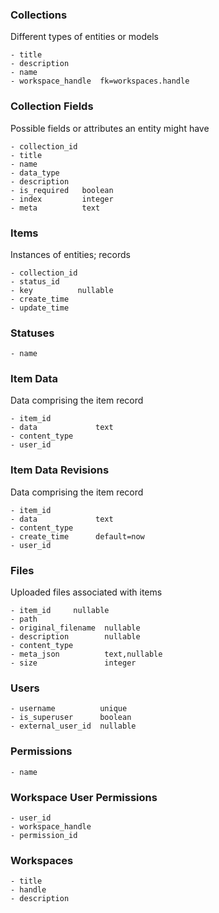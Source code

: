 ### Collections

Different types of entities or models

```
- title
- description
- name
- workspace_handle  fk=workspaces.handle
```

### Collection Fields

Possible fields or attributes an entity might have

```
- collection_id
- title
- name
- data_type
- description
- is_required   boolean
- index         integer
- meta          text
```

### Items

Instances of entities; records

```
- collection_id
- status_id
- key          nullable
- create_time
- update_time
```

### Statuses

```
- name
```

### Item Data

Data comprising the item record

```
- item_id
- data             text
- content_type
- user_id
```

### Item Data Revisions

Data comprising the item record

```
- item_id
- data             text
- content_type
- create_time      default=now
- user_id
```

### Files

Uploaded files associated with items

```
- item_id     nullable
- path
- original_filename  nullable
- description        nullable
- content_type
- meta_json          text,nullable
- size               integer
```

### Users

```
- username          unique
- is_superuser      boolean
- external_user_id  nullable
```
### Permissions

```
- name
```

### Workspace User Permissions

```
- user_id
- workspace_handle
- permission_id
```

### Workspaces

```
- title
- handle
- description
```


